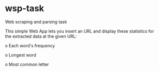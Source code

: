 # wsp-task
Web scraping and parsing task

This simple Web App lets you insert an URL and display these statistics for the extracted data at the given URL:

o    Each word's frequency

o    Longest word

o    Most common letter

